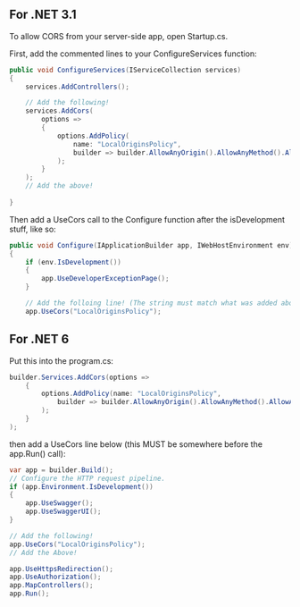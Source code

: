 ## For .NET 3.1

To allow CORS from your server-side app, open Startup.cs.

First, add the commented lines to your ConfigureServices function:

```cs
public void ConfigureServices(IServiceCollection services)
{
	services.AddControllers();

	// Add the following!
	services.AddCors(
		options =>
		{
			options.AddPolicy(
				name: "LocalOriginsPolicy",
				builder => builder.AllowAnyOrigin().AllowAnyMethod().AllowAnyHeader()
			);
		}
	);
	// Add the above!
  
}
```

Then add a UseCors call to the Configure function after the isDevelopment stuff, like so:

```cs
public void Configure(IApplicationBuilder app, IWebHostEnvironment env)
{
	if (env.IsDevelopment())
	{
		app.UseDeveloperExceptionPage();
	}

	// Add the folloing line! (The string must match what was added above!)
	app.UseCors("LocalOriginsPolicy");
```

## For .NET 6

Put this into the program.cs:
```cs
builder.Services.AddCors(options =>
	{
		options.AddPolicy(name: "LocalOriginsPolicy",
			builder => builder.AllowAnyOrigin().AllowAnyMethod().AllowAnyHeader()
		);
	}
);
```
then add a UseCors line below (this MUST be somewhere before the app.Run() call):
```cs
var app = builder.Build();
// Configure the HTTP request pipeline.
if (app.Environment.IsDevelopment())
{
	app.UseSwagger();
	app.UseSwaggerUI();
}

// Add the following!
app.UseCors("LocalOriginsPolicy");
// Add the Above!

app.UseHttpsRedirection();
app.UseAuthorization();
app.MapControllers();
app.Run();
```
